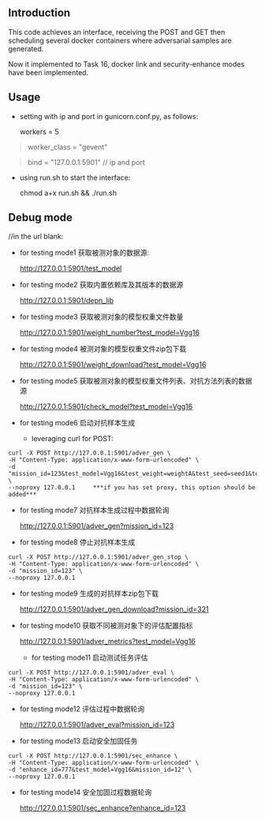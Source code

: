 ## Introduction

This code achieves an interface, receiving the POST and GET then scheduling several docker containers where adversarial samples are generated.

Now it implemented to Task 16, docker link and security-enhance modes have been implemented.




## Usage
  * setting with ip and port in gunicorn.conf.py, as follows:

    workers = 5
    

> worker_class = "gevent"
    

> bind = "127.0.0.1:5901"  // ip and  port

* using run.sh to start the interface:

    chmod a+x run.sh && ./run.sh

## Debug mode
  //in the url blank:
  
  * for testing mode1 获取被测对象的数据源:
  
    http://127.0.0.1:5901/test_model

  * for testing mode2 获取内置依赖库及其版本的数据源
  
    http://127.0.0.1:5901/depn_lib

  * for testing mode3 获取被测对象的模型权重文件数量
  
    http://127.0.0.1:5901/weight_number?test_model=Vgg16

  * for testing mode4 被测对象的模型权重文件zip包下载
  
    http://127.0.0.1:5901/weight_download?test_model=Vgg16

  * for testing mode5 获取被测对象的模型权重文件列表、对抗方法列表的数据源
  
    http://127.0.0.1:5901/check_model?test_model=Vgg16


  * for testing mode6 启动对抗样本生成
    
    * leveraging curl for POST:

```shell
curl -X POST http://127.0.0.1:5901/adver_gen \
-H "Content-Type: application/x-www-form-urlencoded" \
-d "mission_id=123&test_model=Vgg16&test_weight=weightA&test_seed=seed1&test_method=FGSM&timeout=3600"  \
--noproxy 127.0.0.1     ***if you has set proxy, this option should be added***
```

  * for testing mode7 对抗样本生成过程中数据轮询
  
    http://127.0.0.1:5901/adver_gen?mission_id=123

  * for testing mode8 停止对抗样本生成
    
```shell
curl -X POST http://127.0.0.1:5901/adver_gen_stop \
-H "Content-Type: application/x-www-form-urlencoded" \
-d "mission_id=123" \
--noproxy 127.0.0.1    
```

* for testing mode9 生成的对抗样本zip包下载
  
    http://127.0.0.1:5901/adver_gen_download?mission_id=321

* for testing mode10 获取不同被测对象下的评估配置指标
  
    http://127.0.0.1:5901/adver_metrics?test_model=Vgg16

  * for testing mode11 启动测试任务评估
  
```shell
curl -X POST http://127.0.0.1:5901/adver_eval \
-H "Content-Type: application/x-www-form-urlencoded" \
-d "mission_id=123" \
--noproxy 127.0.0.1    
```

  * for testing mode12 评估过程中数据轮询
  
    http://127.0.0.1:5901/adver_eval?mission_id=123

  * for testing mode13 启动安全加固任务
    
```shell
curl -X POST http://127.0.0.1:5901/sec_enhance \
-H "Content-Type: application/x-www-form-urlencoded" \
-d "enhance_id=777&test_model=Vgg16&mission_id=12" \
--noproxy 127.0.0.1    
```

  * for testing mode14 安全加固过程数据轮询
  
    http://127.0.0.1:5901/sec_enhance?enhance_id=123


